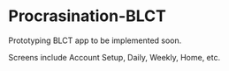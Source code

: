 # Procrasination-BLCT

Prototyping BLCT app to be implemented soon.

Screens include Account Setup, Daily, Weekly, Home, etc.
